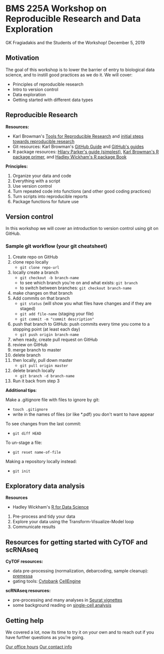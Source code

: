 # BMS 225A Workshop on Reproducible Research and Data Exploration

GK Fragiadakis and the Students of the Workshop!
December 5, 2019

##  Motivation

The goal of this workshop is to lower the barrier of entry to biological data science, and to instill good practices as we do it. 
We will cover: 

- Principles of reproducible research
- Intro to version control
- Data exploration
- Getting started with different data types

## Reproducible Research

**Resources:**

- Karl Browman's [Tools for Reproducible Research](http://kbroman.org/Tools4RR/) and [initial steps towards reproducible research](https://kbroman.org/steps2rr/)
- Git resources: Karl Browman's [GitHub Guide](https://kbroman.org/github_tutorial/) and [GitHub's guides](https://guides.github.com/)
- R package resources: [Hilary Parker's guide (simplest)](https://hilaryparker.com/2014/04/29/writing-an-r-package-from-scratch/), [Karl Browman's R package primer](https://kbroman.org/pkg_primer/), and [Hadley Wickham's R package Book](http://r-pkgs.had.co.nz/)

**Principles:**

1. Organize your data and code
2. Everything with a script
3. Use version control
4. Turn repeated code into functions (and other good coding practices)
5. Turn scripts into reproducible reports
6. Package functions for future use

## Version control

In this workshop we will cover an introduction to version control using git on GitHub. 

### Sample git workflow (your git cheatsheet)

1. Create repo on GitHub
2. clone repo locally
    - `git clone repo-url`
3. locally create a branch
    - `git checkout -b branch-name`
    - to see which branch you're on and what exists: `git branch`
    - to switch between branches: `git checkout branch-name`
4. make changes on that branch
5. Add commits on that branch
    - `git status` (will show you what files have changes and if they are staged)
    - `git add file-name` (staging your file)
    - `git commit -m "commit description"`
6. push that branch to GitHub: push commits every time you come to a stopping point (at least each day)
    - `git push origin branch-name`
7. when ready, create pull request on GitHub
8. review on GitHub
9. merge branch to master
10. delete branch
11. then locally, pull down master
    - `git pull origin master`
12. delete branch locally
    - `git branch -d branch-name`
13. Run it back from step 3

**Additional tips**: 

Make a .gitignore file with files to ignore by git:
- `touch .gitignore`
- write in the names of files (or like *.pdf) you don't want to have appear

To see changes from the last commit:
- `git diff HEAD`

To un-stage a file:
- `git reset name-of-file`

Making a repository locally instead:
- `git init`

## Exploratory data analysis

**Resources**

- Hadley Wickham's [R for Data Science](https://r4ds.had.co.nz/)

1. Pre-process and tidy your data
2. Explore your data using the Transform-Visualize-Model loop
3. Communicate results

## Resources for getting started with CyTOF and scRNAseq

**CyTOF resources:**

- data pre-processing (normalization, debarcoding, sample cleanup): [premessa](https://github.com/ParkerICI/premessa)
- gating tools: [Cytobank](cytobank.org) [CellEngine](https://www.primitybio.com/cellengine.html)

**scRNAseq resources:**

- pre-processing and many analyses in [Seurat vignettes](https://satijalab.org/seurat/vignettes.html)
- some background reading on [single-cell analysis](https://osca.bioconductor.org/)

## Getting help 

We covered a lot, now its time to try it on your own and to reach out if you have further questions as you're going. 

[Our office hours](https://dscolab.ucsf.edu/training)
[Our contact info](https://dscolab.ucsf.edu/contact-us)






